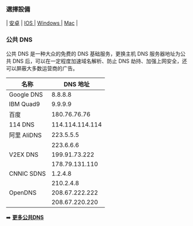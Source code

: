 ### **選擇設備**


|   [安卓](安卓.md)   |   [IOS ](IOS.md)   |   [Windows ](Windows.md)   |   [Mac](Mac.md)   |



### **公共 DNS**

公共 DNS 是一种大众的免费的 DNS 基础服务，更换主机 DNS 服务器地址为公共 DNS 后，可以在一定程度加速域名解析、防止 DNS 劫持、加强上网安全，还可以屏蔽大多数运营商的广告。

| 名称 | DNS 地址 |
| --- | --- |
| Google DNS | 8.8.8.8 |
| IBM Quad9 | 9.9.9.9 |
| 百度 | 180.76.76.76 |
| 114 DNS | 114.114.114.114 |
| 阿里 AliDNS | 223.5.5.5
||223.6.6.6 |
| V2EX DNS | 199.91.73.222
||178.79.131.110 |
| CNNIC SDNS | 1.2.4.8
||210.2.4.8 |
| OpenDNS | 208.67.222.222
||208.67.220.220 |

➡️ **[更多公共DNS](https://www.publicdns.xyz/)**